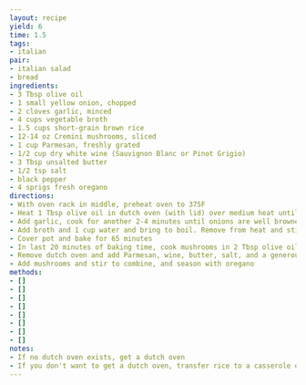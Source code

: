 ```yaml
---
layout: recipe
yield: 6
time: 1.5
tags:
- italian
pair:
- italian salad
- bread
ingredients:
- 3 Tbsp olive oil
- 1 small yellow onion, chopped
- 2 cloves garlic, minced
- 4 cups vegetable broth
- 1.5 cups short-grain brown rice
- 12-14 oz Cremini mushrooms, sliced
- 1 cup Parmesan, freshly grated
- 1/2 cup dry white wine (Sauvignon Blanc or Pinot Grigio)
- 3 Tbsp unsalted butter
- 1/2 tsp salt
- black pepper
- 4 sprigs fresh oregano
directions:
- With oven rack in middle, preheat oven to 375F
- Heat 1 Tbsp olive oil in dutch oven (with lid) over medium heat until shimmering. Add onion and pinch of salt. Cook, stirring occasionally, for 10 minutes
- Add garlic, cook for another 2-4 minutes until onions are well browned
- Add broth and 1 cup water and bring to boil. Remove from heat and stir in rice
- Cover pot and bake for 65 minutes
- In last 20 minutes of baking time, cook mushrooms in 2 Tbsp olive oil with a pinch of salt until darker in color (~12 minutes)
- Remove dutch oven and add Parmesan, wine, butter, salt, and a generous amount of pepper. Stir to combine until rice is thick and creamy
- Add mushrooms and stir to combine, and season with oregano
methods:
- []
- []
- []
- []
- []
- []
- []
- []
notes:
- If no dutch oven exists, get a dutch oven
- If you don't want to get a dutch oven, transfer rice to a casserole dish before baking and cover with lid or tightly cover with aluminum foil
---
```

